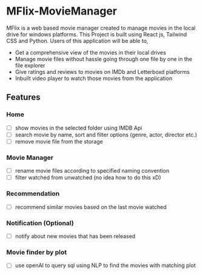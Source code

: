 # MFlix-MovieManager
MFlix is a web based movie manager created to manage movies in the local drive for windows platforms. This Project is built using React js, Tailwind CSS and Python. 
Users of this application will be able to,
- Get a comprehensive view of the movies in their local drives
- Manage movie files without hassle going through one file by one in the file explorer
- Give ratings and reviews to movies on IMDb and Letterboxd platforms
- Inbuilt video player to watch those movies from the application

## **Features**

### Home

- [ ] show movies in the selected folder using IMDB Api
- [ ] search movie by name, sort and filter options (genre, actor, director etc.)
- [ ] remove movie file from the storage

### Movie Manager

- [ ] rename movie files according to specified naming convention
- [ ] filter watched from unwatched (no idea how to do this xD)

### Recommendation

- [ ] recommend similar movies based on the last movie watched

### Notification (Optional)

- [ ] notify about new movies that has been released

### Movie finder by plot

- [ ] use openAI to query sql using NLP to find the movies with matching plot
